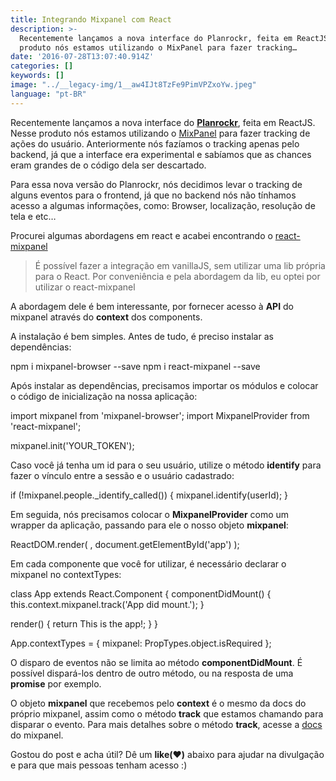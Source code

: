 ```yaml
---
title: Integrando Mixpanel com React
description: >-
  Recentemente lançamos a nova interface do Planrockr, feita em ReactJS. Nesse
  produto nós estamos utilizando o MixPanel para fazer tracking…
date: '2016-07-28T13:07:40.914Z'
categories: []
keywords: []
image: "../__legacy-img/1__aw4IJt8TzFe9PimVPZxoYw.jpeg"
language: "pt-BR"
---
```


Recentemente lançamos a nova interface do [**Planrockr**](http://planrockr.com/), feita em ReactJS. Nesse produto nós estamos utilizando o [MixPanel](https://mixpanel.com) para fazer tracking de ações do usuário. Anteriormente nós fazíamos o tracking apenas pelo backend, já que a interface era experimental e sabíamos que as chances eram grandes de o código dela ser descartado.

Para essa nova versão do Planrockr, nós decidimos levar o tracking de alguns eventos para o frontend, já que no backend nós não tínhamos acesso a algumas informações, como: Browser, localização, resolução de tela e etc…

Procurei algumas abordagens em react e acabei encontrando o [react-mixpanel](https://www.npmjs.com/package/react-mixpanel)

> É possível fazer a integração em vanillaJS, sem utilizar uma lib própria para o React. Por conveniência e pela abordagem da lib, eu optei por utilizar o react-mixpanel

A abordagem dele é bem interessante, por fornecer acesso à **API** do mixpanel através do **context** dos components.

A instalação é bem simples. Antes de tudo, é preciso instalar as dependências:

npm i mixpanel-browser --save
npm i react-mixpanel --save

Após instalar as dependências, precisamos importar os módulos e colocar o código de inicialização na nossa aplicação:

import mixpanel from 'mixpanel-browser';
import MixpanelProvider from 'react-mixpanel';

mixpanel.init('YOUR\_TOKEN');

Caso você já tenha um id para o seu usuário, utilize o método **identify** para fazer o vínculo entre a sessão e o usuário cadastrado:

if (!mixpanel.people.\_identify\_called()) {
  mixpanel.identify(userId);
}

Em seguida, nós precisamos colocar o **MixpanelProvider** como um wrapper da aplicação, passando para ele o nosso objeto **mixpanel**:

ReactDOM.render(
  <MixpanelProvider mixpanel={mixpanel}>
    <App/>
  </MixpanelProvider>,
  document.getElementById('app')
);

Em cada componente que você for utilizar, é necessário declarar o mixpanel no contextTypes:

class App extends React.Component {
  componentDidMount() {
    this.context.mixpanel.track('App did mount.');
  }

  render() {
    return <span>This is the app!</span>;
  }
}

App.contextTypes = {
  mixpanel: PropTypes.object.isRequired
};

O disparo de eventos não se limita ao método **componentDidMount**. É possível dispará-los dentro de outro método, ou na resposta de uma **promise** por exemplo.

O objeto **mixpanel** que recebemos pelo **context** é o mesmo da docs do próprio mixpanel, assim como o método **track** que estamos chamando para disparar o evento. Para mais detalhes sobre o método **track**, acesse a [docs](https://mixpanel.com/help/reference/javascript) do mixpanel.

Gostou do post e acha útil? Dê um **like(**❤**)** abaixo para ajudar na divulgação e para que mais pessoas tenham acesso :)
